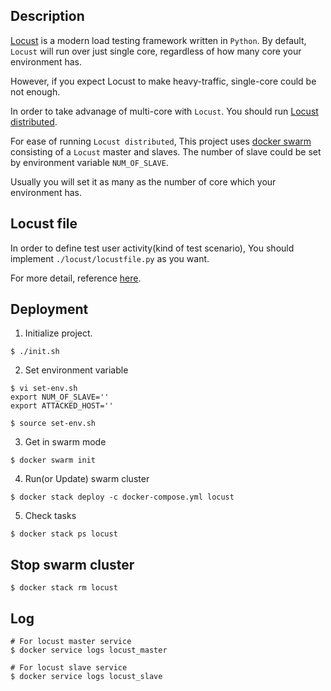 Description
--------------------

[Locust][1] is a modern load testing framework written in `Python`.
By default, `Locust` will run over just single core, regardless of how many core your environment has.

However, if you expect Locust to make heavy-traffic, single-core could be not enough.

In order to take advanage of multi-core with `Locust`.
You should run [Locust distributed][2].


For ease of running `Locust distributed`, This project uses [docker swarm][3] consisting of a `Locust` master and slaves.
The number of slave could be set by environment variable `NUM_OF_SLAVE`.

Usually you will set it as many as the number of core which your environment has.


[1]: https://locust.io
[2]: https://docs.locust.io/en/stable/running-locust-distributed.html
[3]: https://docs.docker.com/engine/swarm/

Locust file
--------------------
In order to define test user activity(kind of test scenario),
You should implement `./locust/locustfile.py` as you want.

For more detail, reference [here][4].

[4]: https://docs.locust.io/en/stable/writing-a-locustfile.html


Deployment
--------------------

1. Initialize project.
```
$ ./init.sh
```

2. Set environment variable
```
$ vi set-env.sh
export NUM_OF_SLAVE=''
export ATTACKED_HOST=''

$ source set-env.sh

```

3. Get in swarm mode

```
$ docker swarm init
```

4. Run(or Update) swarm cluster
```
$ docker stack deploy -c docker-compose.yml locust
```

5. Check tasks
```
$ docker stack ps locust
```

Stop swarm cluster
--------------------
```
$ docker stack rm locust
```

Log
--------------------
```
# For locust master service
$ docker service logs locust_master

# For locust slave service
$ docker service logs locust_slave
```

